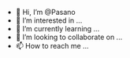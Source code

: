 - 👋 Hi, I’m @Pasano
- 👀 I’m interested in ...
- 🌱 I’m currently learning ...
- 💞️ I’m looking to collaborate on ...
- 📫 How to reach me ...

<!---
Pasano/Pasano is a ✨ special ✨ repository because its `README.md` (this file) appears on your GitHub profile.
You can click the Preview link to take a look at your changes.
--->
